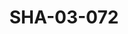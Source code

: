 ---
pid: SHA-03-072
title: SHA-03-072
language: ar
original_label: 
rights: شرحبيل احمد
location_of_original: شرحبيل احمد
photographer_or_studio: مركز الثقافة الفرنسية الخرطوم
scanned_from: photograph 10.2 by 15
_date: 2000s
location: الخرطوم، مركز الثقافة الفرنسية
description: شرحبيل احمد محمد وردي والوزير عبد الباصل
additional_notes: 
permission_display: 'yes'
on_server: 'no'
on_website: 'no'
permalink: /photopages/ar/SHA-03-072.html
layout: photo-page
---